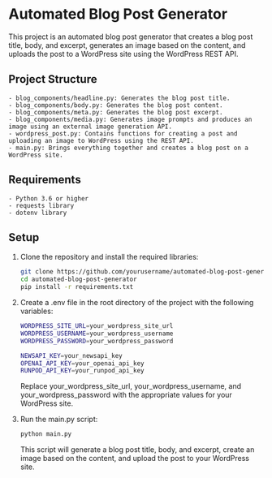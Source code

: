 # Automated Blog Post Generator

This project is an automated blog post generator that creates a blog post title, body, and excerpt, generates an image based on the content, and uploads the post to a WordPress site using the WordPress REST API.

## Project Structure
    - blog_components/headline.py: Generates the blog post title.
    - blog_components/body.py: Generates the blog post content.
    - blog_components/meta.py: Generates the blog post excerpt.
    - blog_components/media.py: Generates image prompts and produces an image using an external image generation API.
    - wordpress_post.py: Contains functions for creating a post and uploading an image to WordPress using the REST API.
    - main.py: Brings everything together and creates a blog post on a WordPress site.

## Requirements

    - Python 3.6 or higher
    - requests library
    - dotenv library

## Setup

1. Clone the repository and install the required libraries:

    ```bash
    git clone https://github.com/yourusername/automated-blog-post-generator.git
    cd automated-blog-post-generator
    pip install -r requirements.txt
    ```

2. Create a .env file in the root directory of the project with the following variables:

    ```bash
    WORDPRESS_SITE_URL=your_wordpress_site_url
    WORDPRESS_USERNAME=your_wordpress_username
    WORDPRESS_PASSWORD=your_wordpress_password

    NEWSAPI_KEY=your_newsapi_key
    OPENAI_API_KEY=your_openai_api_key
    RUNPOD_API_KEY=your_runpod_api_key
    ```

    Replace your_wordpress_site_url, your_wordpress_username, and your_wordpress_password with the appropriate values for your WordPress site.

3. Run the main.py script:

    ```bash
    python main.py
    ```

    This script will generate a blog post title, body, and excerpt, create an image based on the content, and upload the post to your WordPress site.

